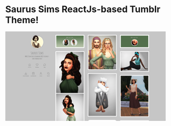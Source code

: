 # Saurus Sims ReactJs-based Tumblr Theme!

<img src="https://raw.githubusercontent.com/jtmcgrath/saurussims/master/preview.png" />
